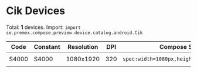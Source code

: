 # Cik Devices

Total: **1** devices. Import: `import se.premex.compose.preview.device.catalog.android.Cik`

| Code | Constant | Resolution | DPI | Compose Spec | Preview Usage |
|------|----------|------------|-----|-------------|---------------|
| S4000 | S4000 | 1080x1920 | 320 | `spec:width=1080px,height=1920px,dpi=320` | `@Preview(device = Cik.S4000)` |

<!-- Generated automatically. Do not edit manually. -->
